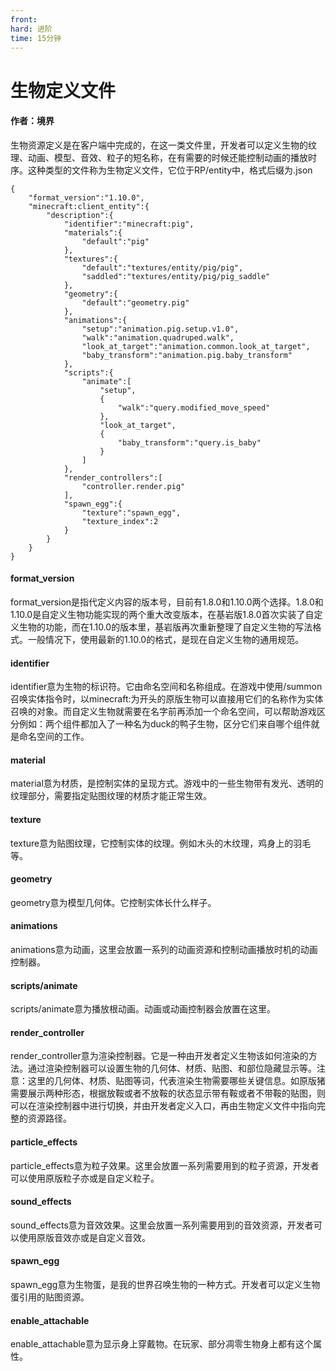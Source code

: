 ```yaml
---
front:
hard: 进阶
time: 15分钟
---
```


# 生物定义文件



#### 作者：境界



生物资源定义是在客户端中完成的，在这一类文件里，开发者可以定义生物的纹理、动画、模型、音效、粒子的短名称，在有需要的时候还能控制动画的播放时序。这种类型的文件称为生物定义文件，它位于RP/entity中，格式后缀为.json

```
{
    "format_version":"1.10.0",
    "minecraft:client_entity":{
        "description":{
            "identifier":"minecraft:pig",
            "materials":{
                "default":"pig"
            },
            "textures":{
                "default":"textures/entity/pig/pig",
                "saddled":"textures/entity/pig/pig_saddle"
            },
            "geometry":{
                "default":"geometry.pig"
            },
            "animations":{
                "setup":"animation.pig.setup.v1.0",
                "walk":"animation.quadruped.walk",
                "look_at_target":"animation.common.look_at_target",
                "baby_transform":"animation.pig.baby_transform"
            },
            "scripts":{
                "animate":[
                    "setup",
                    {
                        "walk":"query.modified_move_speed"
                    },
                    "look_at_target",
                    {
                        "baby_transform":"query.is_baby"
                    }
                ]
            },
            "render_controllers":[
                "controller.render.pig"
            ],
            "spawn_egg":{
                "texture":"spawn_egg",
                "texture_index":2
            }
        }
    }
}
```



#### format_version

format_version是指代定义内容的版本号，目前有1.8.0和1.10.0两个选择。1.8.0和1.10.0是自定义生物功能实现的两个重大改变版本，在基岩版1.8.0首次实装了自定义生物的功能，而在1.10.0的版本里，基岩版再次重新整理了自定义生物的写法格式。一般情况下，使用最新的1.10.0的格式，是现在自定义生物的通用规范。



#### identifier

identifier意为生物的标识符。它由命名空间和名称组成。在游戏中使用/summon召唤实体指令时，以minecraft:为开头的原版生物可以直接用它们的名称作为实体召唤的对象。而自定义生物就需要在名字前再添加一个命名空间，可以帮助游戏区分例如：两个组件都加入了一种名为duck的鸭子生物，区分它们来自哪个组件就是命名空间的工作。



#### material

material意为材质，是控制实体的呈现方式。游戏中的一些生物带有发光、透明的纹理部分，需要指定贴图纹理的材质才能正常生效。



#### texture

texture意为贴图纹理，它控制实体的纹理。例如木头的木纹理，鸡身上的羽毛等。



#### geometry

geometry意为模型几何体。它控制实体长什么样子。



#### animations

animations意为动画，这里会放置一系列的动画资源和控制动画播放时机的动画控制器。



#### scripts/animate

scripts/animate意为播放根动画。动画或动画控制器会放置在这里。



#### render_controller

render_controller意为渲染控制器。它是一种由开发者定义生物该如何渲染的方法。通过渲染控制器可以设置生物的几何体、材质、贴图、和部位隐藏显示等。注意：这里的几何体、材质、贴图等词，代表渲染生物需要哪些关键信息。如原版猪需要展示两种形态，根据放鞍或者不放鞍的状态显示带有鞍或者不带鞍的贴图，则可以在渲染控制器中进行切换，并由开发者定义入口，再由生物定义文件中指向完整的资源路径。



#### particle_effects

particle_effects意为粒子效果。这里会放置一系列需要用到的粒子资源，开发者可以使用原版粒子亦或是自定义粒子。



#### sound_effects

sound_effects意为音效效果。这里会放置一系列需要用到的音效资源，开发者可以使用原版音效亦或是自定义音效。



#### spawn_egg

spawn_egg意为生物蛋，是我的世界召唤生物的一种方式。开发者可以定义生物蛋引用的贴图资源。



#### enable_attachable

enable_attachable意为显示身上穿戴物。在玩家、部分凋零生物身上都有这个属性。